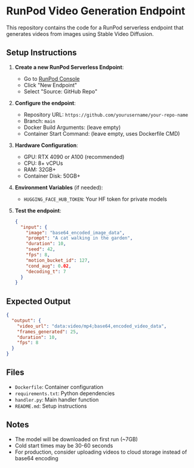 # RunPod Video Generation Endpoint

This repository contains the code for a RunPod serverless endpoint that generates videos from images using Stable Video Diffusion.

## Setup Instructions

1. **Create a new RunPod Serverless Endpoint**:
   - Go to [RunPod Console](https://www.runpod.io/console/serverless)
   - Click "New Endpoint"
   - Select "Source: GitHub Repo"

2. **Configure the endpoint**:
   - Repository URL: `https://github.com/yourusername/your-repo-name`
   - Branch: `main`
   - Docker Build Arguments: (leave empty)
   - Container Start Command: (leave empty, uses Dockerfile CMD)

3. **Hardware Configuration**:
   - GPU: RTX 4090 or A100 (recommended)
   - CPU: 8+ vCPUs
   - RAM: 32GB+
   - Container Disk: 50GB+

4. **Environment Variables** (if needed):
   - `HUGGING_FACE_HUB_TOKEN`: Your HF token for private models

5. **Test the endpoint**:
   ```json
   {
     "input": {
       "image": "base64_encoded_image_data",
       "prompt": "A cat walking in the garden",
       "duration": 10,
       "seed": 42,
       "fps": 8,
       "motion_bucket_id": 127,
       "cond_aug": 0.02,
       "decoding_t": 7
     }
   }
   ```

## Expected Output

```json
{
  "output": {
    "video_url": "data:video/mp4;base64,encoded_video_data",
    "frames_generated": 25,
    "duration": 10,
    "fps": 8
  }
}
```

## Files

- `Dockerfile`: Container configuration
- `requirements.txt`: Python dependencies
- `handler.py`: Main handler function
- `README.md`: Setup instructions

## Notes

- The model will be downloaded on first run (~7GB)
- Cold start times may be 30-60 seconds
- For production, consider uploading videos to cloud storage instead of base64 encoding